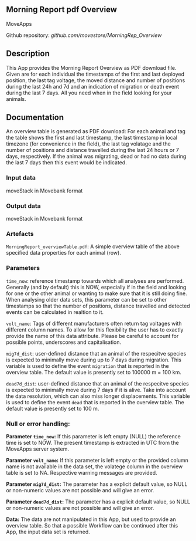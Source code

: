 ## Morning Report pdf Overview
MoveApps

Github repository: *github.com/movestore/MorningRep_Overview*

## Description
This App provides the Morning Report Overview as PDF download file. Given are for each individual the timestamps of the first and last deployed position, the last tag voltage, the moved distance and number of positions during the last 24h and 7d and an indication of migration or death event during the last 7 days. All you need when in the field looking for your animals. 

## Documentation
An overview table is generated as PDF download: For each animal and tag the table shows the first and last timestamp, the last timestamp in local timezone (for convenience in the field), the last tag volatage and the number of positions and distance travelled during the last 24 hours or 7 days, respectively. If the animal was migrating, dead or had no data during the last 7 days then this event would be indicated.

### Input data
moveStack in Movebank format

### Output data
moveStack in Movebank format

### Artefacts
`MorningReport_overviewTable.pdf`: A simple overview table of the above specified data properties for each animal (row).

### Parameters 
`time_now`: reference timestamp towards which all analyses are performed. Generally (and by default) this is NOW, especially if in the field and looking for one or the other animal or wanting to make sure that it is still doing fine. When analysing older data sets, this parameter can be set to other timestamps so that the number of positions, distance travelled and detected events can be calculated in realtion to it.

`volt_name`: Tags of different manufacturers often return tag voltages with different column names. To allow for this flexibility the user has to exactly provide the name of this data attribute. Please be careful to account for possible points, underscores and capitalisation.

`mig7d_dist`: user-defined distance that an animal of the respecitve species is expected to minimally move during up to 7 days during migration. This variable is used to define the event `migration` that is reported in the overview table. The default value is presently set to 100000 m = 100 km.

`dead7d_dist`: user-defined distance that an animal of the respecitve species is expected to minimally move during 7 days if it is alive. Take into account the data resolution, which can also miss longer displacements. This variable is used to define the event `dead` that is reported in the overview table. The default value is presently set to 100 m.

### Null or error handling:
**Parameter `time_now`:** If this parameter is left empty (NULL) the reference time is set to NOW. The present timestamp is extracted in UTC from the MoveApps server system.

**Parameter `volt_name`:** If this parameter is left empty or the provided column name is not available in the data set, the volatege column in the overview table is set to NA. Respective warning messages are provided.

**Parameter `mig7d_dist`:** The parameter has a explicit default value, so NULL or non-numeric values are not possible and will give an error.

**Parameter `dead7d_dist`:** The parameter has a explicit default value, so NULL or non-numeric values are not possible and will give an error.

**Data:** The data are not manipulated in this App, but used to provide an overview table. So that a possible Workflow can be continued after this App, the input data set is returned.